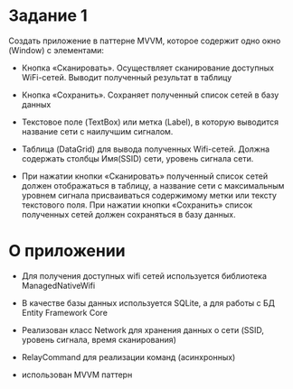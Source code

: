 # Задание 1
Создать приложение в паттерне MVVM, которое содержит одно
окно (Window) с элементами:
- Кнопка «Сканировать». Осуществляет сканирование доступных
WiFi-сетей. Выводит полученный результат в таблицу
- Кнопка «Сохранить». Сохраняет полученный список сетей в базу
данных

- Текстовое поле (TextBox) или метка (Label), в которую выводится
название сети с наилучшим сигналом.

- Таблица (DataGrid) для вывода полученных Wifi-сетей. Должна
содержать столбцы Имя(SSID) сети, уровень сигнала сети.
- При нажатии кнопки «Cканировать» полученный список сетей
должен отображаться в таблицу, а название сети с
максимальным уровнем сигнала присваиваться содержимому
метки или тексту текстового поля. При нажатии кнопки
«Сохранить» список полученных сетей должен сохраняться в
базу данных.

# О приложении
- Для получения доступных wifi сетей используется библиотека ManagedNativeWifi

- В качестве базы данных используется SQLite, а для работы с БД Entity Framework Core

- Реализован класс Network для хранения данных о сети (SSID, уровень сигнала, время сканирования)

- RelayCommand для реализации команд (асинхронных)

- использован MVVM паттерн 